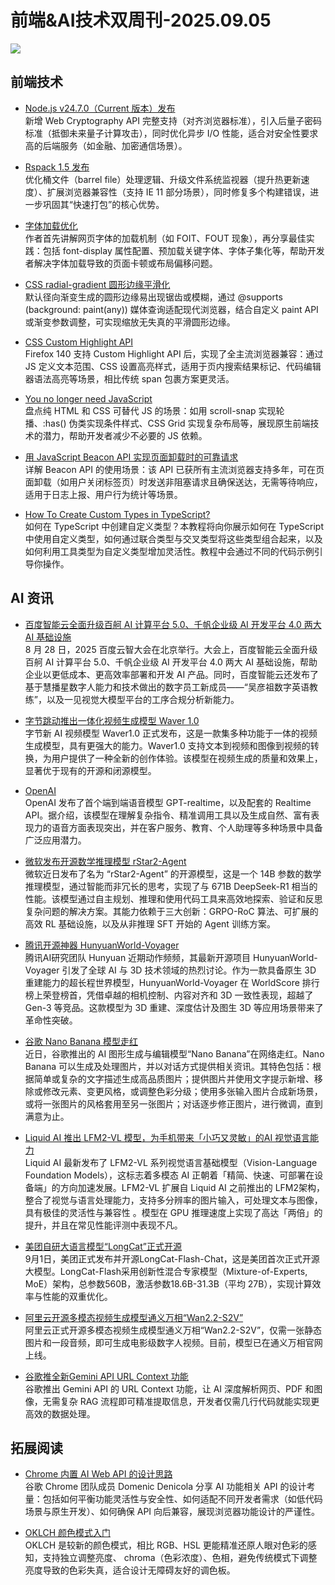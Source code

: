 # 前端&AI技术双周刊-2025.09.05
![](https://gips0.baidu.com/it/u=433767390,3227173973&fm=3028&app=3028&f=JPEG&fmt=auto&q=100&size=f2090_896)


## 前端技术
- [Node.js v24.7.0（Current 版本）发布](https://nodejs.org/en/blog/release/v24.7.0)
  <br>新增 Web Cryptography API 完整支持（对齐浏览器标准），引入后量子密码标准（抵御未来量子计算攻击），同时优化异步 I/O 性能，适合对安全性要求高的后端服务（如金融、加密通信场景）。

- [Rspack 1.5 发布](https://rspack.rs/blog/announcing-1-5)
  <br>优化桶文件（barrel file）处理逻辑、升级文件系统监视器（提升热更新速度）、扩展浏览器兼容性（支持 IE 11 部分场景），同时修复多个构建错误，进一步巩固其“快速打包”的核心优势。

- [字体加载优化](https://www.jonoalderson.com/performance/youre-loading-fonts-wrong/)
  <br>作者首先讲解网页字体的加载机制（如 FOIT、FOUT 现象），再分享最佳实践：包括 font-display 属性配置、预加载关键字体、字体子集化等，帮助开发者解决字体加载导致的页面卡顿或布局偏移问题。

- [CSS radial-gradient 圆形边缘平滑化](https://frontendmasters.com/blog/obsessing-over-smooth-radial-gradient-disc-edges/)
  <br>默认径向渐变生成的圆形边缘易出现锯齿或模糊，通过 @supports (background: paint(any)) 媒体查询适配现代浏览器，结合自定义 paint API 或渐变参数调整，可实现缩放无失真的平滑圆形边缘。

- [CSS Custom Highlight API](https://frontendmasters.com/blog/using-the-custom-highlight-api/)
  <br>Firefox 140 支持 Custom Highlight API 后，实现了全主流浏览器兼容：通过 JS 定义文本范围、CSS 设置高亮样式，适用于页内搜索结果标记、代码编辑器语法高亮等场景，相比传统 span 包裹方案更灵活。

- [You no longer need JavaScript](https://lyra.horse/blog/2025/08/you-dont-need-js/)
  <br>盘点纯 HTML 和 CSS 可替代 JS 的场景：如用 scroll-snap 实现轮播、:has() 伪类实现条件样式、CSS Grid 实现复杂布局等，展现原生前端技术的潜力，帮助开发者减少不必要的 JS 依赖。

- [用 JavaScript Beacon API 实现页面卸载时的可靠请求](https://hemath.dev/blog/say-bye-with-javascript-beacon/)
  <br>详解 Beacon API 的使用场景：该 API 已获所有主流浏览器支持多年，可在页面卸载（如用户关闭标签页）时发送非阻塞请求且确保送达，无需等待响应，适用于日志上报、用户行为统计等场景。

- [How To Create Custom Types in TypeScript?](https://www.digitalocean.com/community/tutorials/how-to-create-custom-types-in-typescript)
  <br>如何在 TypeScript 中创建自定义类型？本教程将向你展示如何在 TypeScript 中使用自定义类型，如何通过联合类型与交叉类型将这些类型组合起来，以及如何利用工具类型为自定义类型增加灵活性。教程中会通过不同的代码示例引导你操作。

## AI 资讯
- [百度智能云全面升级百舸 AI 计算平台 5.0、千帆企业级 AI 开发平台 4.0 两大 AI 基础设施](https://mp.weixin.qq.com/s/_ANBsFeeKEXXvAz3Mlmc-w)
  <br>8 月 28 日，2025 百度云智大会在北京举行。大会上，百度智能云全面升级百舸 AI 计算平台 5.0、千帆企业级 AI 开发平台 4.0 两大 AI 基础设施，帮助企业以更低成本、更高效率部署和开发 AI 产品。同时，百度智能云还发布了基于慧播星数字人能力和技术做出的数字员工新成员——“吴彦祖数字英语教练”，以及一见视觉大模型平台的工序合规分析新能力。

- [字节跳动推出一体化视频生成模型 Waver 1.0](http://www.waver.video/)
  <br>字节新 AI 视频模型 Waver1.0 正式发布，这是一款集多种功能于一体的视频生成模型，具有更强大的能力。Waver1.0 支持文本到视频和图像到视频的转换，为用户提供了一种全新的创作体验。该模型在视频生成的质量和效果上，显著优于现有的开源和闭源模型。

- [OpenAI](https://openai.com/index/introducing-gpt-realtime/)
  <br>OpenAI 发布了首个端到端语音模型 GPT-realtime，以及配套的 Realtime API。据介绍，该模型在理解复杂指令、精准调用工具以及生成自然、富有表现力的语音方面表现突出，并在客户服务、教育、个人助理等多种场景中具备广泛应用潜力。

- [微软发布开源数学推理模型 rStar2-Agent](https://github.com/microsoft/rStar)
  <br>微软近日发布了名为 “rStar2-Agent” 的开源模型，这是一个 14B 参数的数学推理模型，通过智能而非冗长的思考，实现了与 671B DeepSeek-R1 相当的性能。该模型通过自主规划、推理和使用代码工具来高效地探索、验证和反思复杂问题的解决方案。其能力依赖于三大创新：GRPO-RoC 算法、可扩展的高效 RL 基础设施，以及从非推理 SFT 开始的 Agent 训练方案。

- [腾讯开源神器 HunyuanWorld-Voyager](https://3d-models.hunyuan.tencent.com/world/)
  <br>腾讯AI研究团队 Hunyuan 近期动作频频，其最新开源项目 HunyuanWorld-Voyager 引发了全球 AI 与 3D 技术领域的热烈讨论。作为一款具备原生 3D 重建能力的超长程世界模型，HunyuanWorld-Voyager 在 WorldScore 排行榜上荣登榜首，凭借卓越的相机控制、内容对齐和 3D 一致性表现，超越了 Gen-3 等竞品。这款模型为 3D 重建、深度估计及图生 3D 等应用场景带来了革命性突破。

- [谷歌 Nano Banana 模型走红](https://developers.googleblog.com/en/introducing-gemini-2-5-flash-image/)
  <br>近日，谷歌推出的 AI 图形生成与编辑模型“Nano Banana”在网络走红。Nano Banana 可以生成及处理图片，并以对话方式提供相关资讯。其特色包括：根据简单或复杂的文字描述生成高品质图片；提供图片并使用文字提示新增、移除或修改元素、变更风格，或调整色彩分级；使用多张输入图片合成新场景，或将一张图片的风格套用至另一张图片；对话逐步修正图片，进行微调，直到满意为止。

- [Liquid AI 推出 LFM2-VL 模型，为手机带来「小巧又灵敏」的AI 视觉语言能力](https://huggingface.co/LiquidAI/LFM2-VL-1.6B)
  <br>Liquid AI 最新发布了 LFM2-VL 系列视觉语言基础模型（Vision-Language Foundation Models），这标志着多模态 AI 正朝着「精简、快速、可部署在设备端」的方向加速发展。LFM2-VL 扩展自 Liquid AI 之前推出的 LFM2架构，整合了视觉与语言处理能力，支持多分辨率的图片输入，可处理文本与图像，具有极佳的灵活性与兼容性 。模型在 GPU 推理速度上实现了高达「两倍」的提升，并且在常见性能评测中表现不凡。

- [美团自研大语言模型“LongCat”正式开源](https://longcat.chat/)
  <br>9月1日，美团正式发布并开源LongCat-Flash-Chat，这是美团首次正式开源大模型。LongCat-Flash采用创新性混合专家模型（Mixture-of-Experts, MoE）架构，总参数560B，激活参数18.6B-31.3B（平均 27B），实现计算效率与性能的双重优化。

- [阿里云开源多模态视频生成模型通义万相“Wan2.2-S2V”](https://modelscope.cn/studios/Wan-AI/Wan2.2-S2V)
  <br>阿里云正式开源多模态视频生成模型通义万相“Wan2.2-S2V”，仅需一张静态图片和一段音频，即可生成电影级数字人视频。目前，模型已在通义万相官网上线。

- [谷歌推全新Gemini API URL Context 功能](https://mp.weixin.qq.com/s/alV-czwScS_CSsdP3nWZHQ)
  <br>谷歌推出 Gemini API 的 URL Context 功能，让 AI 深度解析网页、PDF 和图像，无需复杂 RAG 流程即可精准提取信息，开发者仅需几行代码就能实现更高效的数据处理。

## 拓展阅读
- [Chrome 内置 AI Web API 的设计思路](https://domenic.me/builtin-ai-api-design/)
  <br>谷歌 Chrome 团队成员 Domenic Denicola 分享 AI 功能相关 API 的设计考量：包括如何平衡功能灵活性与安全性、如何适配不同开发者需求（如低代码场景与原生开发）、如何确保 API 向后兼容，展现浏览器功能设计的严谨性。

- [OKLCH 颜色模式入门](https://jakub.kr/components/oklch-colors)
  <br>OKLCH 是较新的颜色模式，相比 RGB、HSL 更能精准还原人眼对色彩的感知，支持独立调整亮度、 chroma（色彩浓度）、色相，避免传统模式下调整亮度导致的色彩失真，适合设计无障碍友好的调色板。


